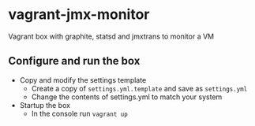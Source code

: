 vagrant-jmx-monitor
===================

Vagrant box with graphite, statsd and jmxtrans to monitor a VM


Configure and run the box
--------------------

* Copy and modify the settings template
	* Create a copy of `settings.yml.template` and save as `settings.yml`
	* Change the contents of settings.yml to match your system
* Startup the box
	* In the console run `vagrant up`

	